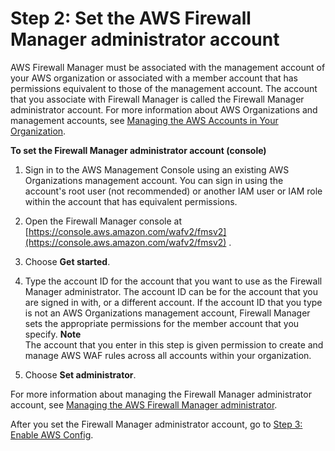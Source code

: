 # Step 2: Set the AWS Firewall Manager administrator account<a name="enable-integration"></a>

AWS Firewall Manager must be associated with the management account of your AWS organization or associated with a member account that has permissions equivalent to those of the management account\. The account that you associate with Firewall Manager is called the Firewall Manager administrator account\. For more information about AWS Organizations and management accounts, see [Managing the AWS Accounts in Your Organization](https://docs.aws.amazon.com/organizations/latest/userguide/orgs_manage_accounts.html)\.<a name="enable-integration-procedure-console"></a>

**To set the Firewall Manager administrator account \(console\)**

1. Sign in to the AWS Management Console using an existing AWS Organizations management account\. You can sign in using the account's root user \(not recommended\) or another IAM user or IAM role within the account that has equivalent permissions\.

1. Open the Firewall Manager console at [https://console.aws.amazon.com/wafv2/fmsv2](https://console.aws.amazon.com/wafv2/fmsv2) \. 

1. Choose **Get started**\.

1. Type the account ID for the account that you want to use as the Firewall Manager administrator\. The account ID can be for the account that you are signed in with, or a different account\. If the account ID that you type is not an AWS Organizations management account, Firewall Manager sets the appropriate permissions for the member account that you specify\.
**Note**  
The account that you enter in this step is given permission to create and manage AWS WAF rules across all accounts within your organization\.

1. Choose **Set administrator**\.

For more information about managing the Firewall Manager administrator account, see [Managing the AWS Firewall Manager administrator](fms-administrator.md)\.

After you set the Firewall Manager administrator account, go to [Step 3: Enable AWS Config](enable-config.md)\.